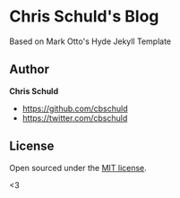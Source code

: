 # Chris Schuld's Blog

Based on Mark Otto's Hyde Jekyll Template

## Author

**Chris Schuld**
- <https://github.com/cbschuld>
- <https://twitter.com/cbschuld>


## License

Open sourced under the [MIT license](LICENSE.md).

<3